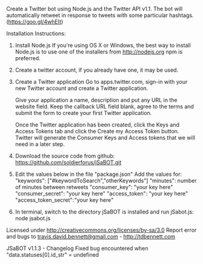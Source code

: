 Create a Twitter bot using Node.js and the Twitter API v1.1. The bot will automatically retweet in response to tweets with some particular hashtags. (https://goo.gl/4whEIt)

Installation Instructions:

1) Install Node.js
    If you're using OS X or Windows, the best way to install Node.js is to use one of the installers from http://nodejs.org
    npm is preferred.


2) Create a twitter account, if you already have one, it may be used.

3) Create a Twitter application
    Go to apps.twitter.com, sign-in with your new Twitter account and create a Twitter application.

    Give your application a name, description and put any URL in the website field. Keep the callback URL field blank, agree to the terms and submit the form to create your first Twitter application.

    Once the Twitter application has been created, click the Keys and Access Tokens tab and click the
    Create my Access Token button. Twitter will generate the Consumer Keys and Access tokens that we will need in a later step.

4) Download the source code from github:
  https://github.com/soldierforus/jSaBOT.git

5) Edit the values below in the file "package.json"
  Add the values for:
   "keywords": ["#keywordToSearch","otherKeywords"]
   "minutes": number of minutes between retweets
   "consumer_key": "your key here"
   "consumer_secret": "your key here"
   "access_token": "your key here"
   "access_token_secret": "your key here"


6) In terminal, switch to the directory jSaBOT is installed and run jSabot.js:
  node jsabot.js


Licensed under http://creativecommons.org/licenses/by-sa/3.0
Report error and bugs to travis.david.bennett@gmail.com - http://tdbennett.com

JSaBOT v1.1.3 - Changelog
Fixed bug encountered when "data.statuses[0].id_str" = undefined
